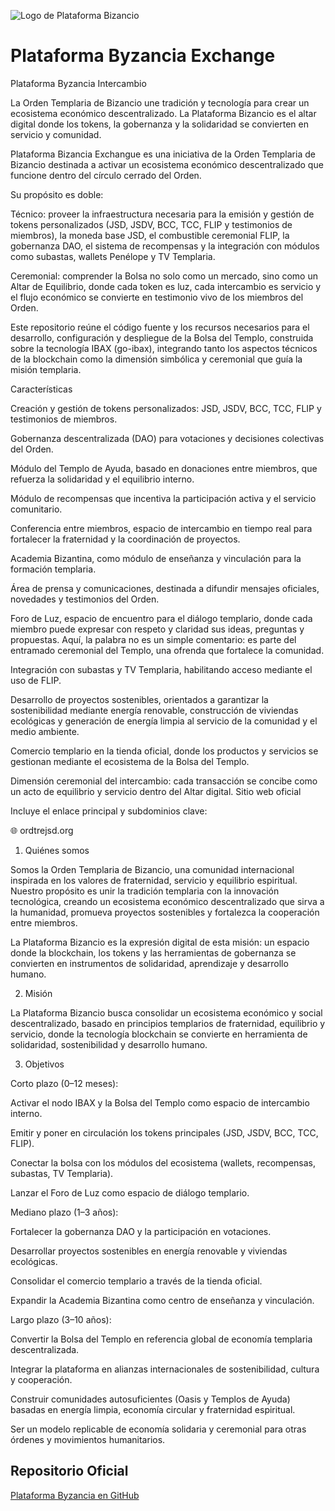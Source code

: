 ![Logo de Plataforma Bizancio](ByzantiaCoin_logo_fullres.png)

# Plataforma Byzancia Exchange

Plataforma Byzancia Intercambio

La Orden Templaria de Bizancio une tradición y tecnología para crear un ecosistema económico descentralizado.
La Plataforma Bizancio es el altar digital donde los tokens, la gobernanza y la solidaridad se convierten en servicio y comunidad.

Plataforma Bizancia Exchangue es una iniciativa de la Orden Templaria de Bizancio destinada a activar un ecosistema económico descentralizado que funcione dentro del círculo cerrado del Orden.

Su propósito es doble:

Técnico: proveer la infraestructura necesaria para la emisión y gestión de tokens personalizados (JSD, JSDV, BCC, TCC, FLIP y testimonios de miembros), la moneda base JSD, el combustible ceremonial FLIP, la gobernanza DAO, el sistema de recompensas y la integración con módulos como subastas, wallets Penélope y TV Templaria.

Ceremonial: comprender la Bolsa no solo como un mercado, sino como un Altar de Equilibrio, donde cada token es luz, cada intercambio es servicio y el flujo económico se convierte en testimonio vivo de los miembros del Orden.

Este repositorio reúne el código fuente y los recursos necesarios para el desarrollo, configuración y despliegue de la Bolsa del Templo, construida sobre la tecnología IBAX (go-ibax), integrando tanto los aspectos técnicos de la blockchain como la dimensión simbólica y ceremonial que guía la misión templaria.

Características

Creación y gestión de tokens personalizados: JSD, JSDV, BCC, TCC, FLIP y testimonios de miembros.

Gobernanza descentralizada (DAO) para votaciones y decisiones colectivas del Orden.

Módulo del Templo de Ayuda, basado en donaciones entre miembros, que refuerza la solidaridad y el equilibrio interno.

Módulo de recompensas que incentiva la participación activa y el servicio comunitario.

Conferencia entre miembros, espacio de intercambio en tiempo real para fortalecer la fraternidad y la coordinación de proyectos.

Academia Bizantina, como módulo de enseñanza y vinculación para la formación templaria.

Área de prensa y comunicaciones, destinada a difundir mensajes oficiales, novedades y testimonios del Orden.

Foro de Luz, espacio de encuentro para el diálogo templario, donde cada miembro puede expresar con respeto y claridad sus ideas, preguntas y propuestas. Aquí, la palabra no es un simple comentario: es parte del entramado ceremonial del Templo, una ofrenda que fortalece la comunidad.

Integración con subastas y TV Templaria, habilitando acceso mediante el uso de FLIP.

Desarrollo de proyectos sostenibles, orientados a garantizar la sostenibilidad mediante energía renovable, construcción de viviendas ecológicas y generación de energía limpia al servicio de la comunidad y el medio ambiente.

Comercio templario en la tienda oficial, donde los productos y servicios se gestionan mediante el ecosistema de la Bolsa del Templo.

Dimensión ceremonial del intercambio: cada transacción se concibe como un acto de equilibrio y servicio dentro del Altar digital.
Sitio web oficial

Incluye el enlace principal y subdominios clave:

🌐 ordtrejsd.org

1. Quiénes somos

Somos la Orden Templaria de Bizancio, una comunidad internacional inspirada en los valores de fraternidad, servicio y equilibrio espiritual. Nuestro propósito es unir la tradición templaria con la innovación tecnológica, creando un ecosistema económico descentralizado que sirva a la humanidad, promueva proyectos sostenibles y fortalezca la cooperación entre miembros.

La Plataforma Bizancio es la expresión digital de esta misión: un espacio donde la blockchain, los tokens y las herramientas de gobernanza se convierten en instrumentos de solidaridad, aprendizaje y desarrollo humano.

2. Misión

La Plataforma Bizancio busca consolidar un ecosistema económico y social descentralizado, basado en principios templarios de fraternidad, equilibrio y servicio, donde la tecnología blockchain se convierte en herramienta de solidaridad, sostenibilidad y desarrollo humano.

3. Objetivos

Corto plazo (0–12 meses):

Activar el nodo IBAX y la Bolsa del Templo como espacio de intercambio interno.

Emitir y poner en circulación los tokens principales (JSD, JSDV, BCC, TCC, FLIP).

Conectar la bolsa con los módulos del ecosistema (wallets, recompensas, subastas, TV Templaria).

Lanzar el Foro de Luz como espacio de diálogo templario.

Mediano plazo (1–3 años):

Fortalecer la gobernanza DAO y la participación en votaciones.

Desarrollar proyectos sostenibles en energía renovable y viviendas ecológicas.

Consolidar el comercio templario a través de la tienda oficial.

Expandir la Academia Bizantina como centro de enseñanza y vinculación.

Largo plazo (3–10 años):

Convertir la Bolsa del Templo en referencia global de economía templaria descentralizada.

Integrar la plataforma en alianzas internacionales de sostenibilidad, cultura y cooperación.

Construir comunidades autosuficientes (Oasis y Templos de Ayuda) basadas en energía limpia, economía circular y fraternidad espiritual.

Ser un modelo replicable de economía solidaria y ceremonial para otras órdenes y movimientos humanitarios.

##  Repositorio Oficial
 [Plataforma Byzancia en GitHub](https://github.com/OrdenTemplariadeByzancium/Plataforma-Byzancia)   
 
